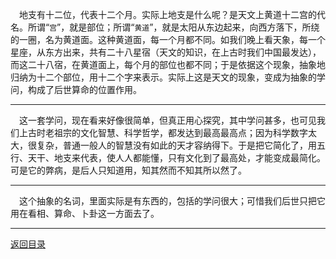 &emsp;地支有十二位，代表十二个月。实际上地支是什么呢？是天文上黄道十二宫的代名。所谓“``宫``”，就是部位；所谓“``黄道``”，就是太阳从东边起来，向西方落下，所绕的一圈，名为黄道面。这种黄道面，每一个月都不同。如我们晚上看天象，每一个星座，从东方出来，共有二十八星宿（天文的知识，在上古时我们中国最发达），而这二十八宿，在黄道面上，每个月的部位也都不同；于是依据这个现象，抽象地归纳为十二个部位，用十二个字来表示。实际上这是天文的现象，变成为抽象的学问，构成了后世算命的位置作用。
___
&emsp;这一套学问，现在看来好像很简单，但真正用心探究，其中学问甚多，也可见我们上古时老祖宗的文化智慧、科学哲学，都发达到最高最高点；因为科学数字太大，很复杂，普通一般人的智慧没有如此的天才容纳得下。于是把它简化了，用五行、天干、地支来代表，使人人都能懂，只有文化到了最高处，才能变成最简化。可是它的弊病，是后人只知道用，知其然而不知其所以然了。
___
&emsp;这个抽象的名词，里面实际是有东西的，包括的学问很大；可惜我们后世只把它用在看相、算命、卜卦这一方面去了。
___
[返回目录](../../master/README.md#目录)